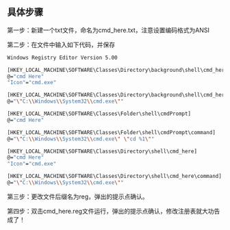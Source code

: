 ## 具体步骤

第一步：新建一个txt文件，命名为cmd_here.txt，注意设置编码格式为ANSI

第二步：在文件中输入如下代码，并保存

```bash
Windows Registry Editor Version 5.00

[HKEY_LOCAL_MACHINE\SOFTWARE\Classes\Directory\background\shell\cmd_here]
@="cmd Here"
"Icon"="cmd.exe"

[HKEY_LOCAL_MACHINE\SOFTWARE\Classes\Directory\background\shell\cmd_here\command]
@="\"C:\\Windows\\System32\\cmd.exe\""

[HKEY_LOCAL_MACHINE\SOFTWARE\Classes\Folder\shell\cmdPrompt]
@="cmd Here"

[HKEY_LOCAL_MACHINE\SOFTWARE\Classes\Folder\shell\cmdPrompt\command]
@="\"C:\\Windows\\System32\\cmd.exe\" \"cd %1\""

[HKEY_LOCAL_MACHINE\SOFTWARE\Classes\Directory\shell\cmd_here]
@="cmd Here"
"Icon"="cmd.exe"

[HKEY_LOCAL_MACHINE\SOFTWARE\Classes\Directory\shell\cmd_here\command]
@="\"C:\\Windows\\System32\\cmd.exe\""
```


第三步：更改文件后缀名为reg，弹出的提示点确认。

第四步：双击cmd_here.reg文件运行，弹出的提示点确认，修改注册表就大功告成了！
